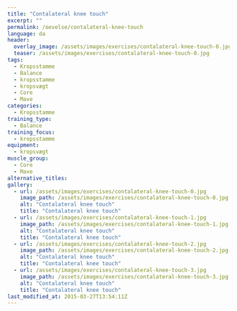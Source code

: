 ```yaml
---
title: "Contalateral knee touch"
excerpt: ""
permalink: /oevelse/contalateral-knee-touch
language: da
header:
  overlay_image: /assets/images/exercises/contalateral-knee-touch-0.jpg
  teaser: /assets/images/exercises/contalateral-knee-touch-0.jpg
tags:
  - Kropsstamme
  - Balance
  - kropsstamme
  - kropsvægt
  - Core
  - Mave
categories:
  - Kropsstamme
training_type: 
  - Balance
training_focus: 
  - kropsstamme
equipment:
  - kropsvægt
muscle_group:
  - Core
  - Mave
alternative_titles:
gallery:
  - url: /assets/images/exercises/contalateral-knee-touch-0.jpg
    image_path: /assets/images/exercises/contalateral-knee-touch-0.jpg
    alt: "Contalateral knee touch"
    title: "Contalateral knee touch"
  - url: /assets/images/exercises/contalateral-knee-touch-1.jpg
    image_path: /assets/images/exercises/contalateral-knee-touch-1.jpg
    alt: "Contalateral knee touch"
    title: "Contalateral knee touch"
  - url: /assets/images/exercises/contalateral-knee-touch-2.jpg
    image_path: /assets/images/exercises/contalateral-knee-touch-2.jpg
    alt: "Contalateral knee touch"
    title: "Contalateral knee touch"
  - url: /assets/images/exercises/contalateral-knee-touch-3.jpg
    image_path: /assets/images/exercises/contalateral-knee-touch-3.jpg
    alt: "Contalateral knee touch"
    title: "Contalateral knee touch"
last_modified_at: 2015-03-27T13:54:11Z
---
```



